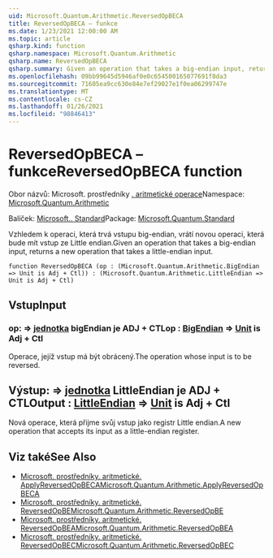 ```yaml
---
uid: Microsoft.Quantum.Arithmetic.ReversedOpBECA
title: ReversedOpBECA – funkce
ms.date: 1/23/2021 12:00:00 AM
ms.topic: article
qsharp.kind: function
qsharp.namespace: Microsoft.Quantum.Arithmetic
qsharp.name: ReversedOpBECA
qsharp.summary: Given an operation that takes a big-endian input, returns a new operation that takes a little-endian input.
ms.openlocfilehash: 09bb99645d5946af0e0c654500165077691f8da3
ms.sourcegitcommit: 71605ea9cc630e84e7ef29027e1f0ea06299747e
ms.translationtype: MT
ms.contentlocale: cs-CZ
ms.lasthandoff: 01/26/2021
ms.locfileid: "98846413"
---
```

# <a name="reversedopbeca-function"></a><span data-ttu-id="1e310-102">ReversedOpBECA – funkce</span><span class="sxs-lookup"><span data-stu-id="1e310-102">ReversedOpBECA function</span></span>

<span data-ttu-id="1e310-103">Obor názvů: Microsoft. prostředníky [. aritmetické operace](xref:Microsoft.Quantum.Arithmetic)</span><span class="sxs-lookup"><span data-stu-id="1e310-103">Namespace: [Microsoft.Quantum.Arithmetic](xref:Microsoft.Quantum.Arithmetic)</span></span>

<span data-ttu-id="1e310-104">Balíček: [Microsoft.. Standard](https://nuget.org/packages/Microsoft.Quantum.Standard)</span><span class="sxs-lookup"><span data-stu-id="1e310-104">Package: [Microsoft.Quantum.Standard](https://nuget.org/packages/Microsoft.Quantum.Standard)</span></span>


<span data-ttu-id="1e310-105">Vzhledem k operaci, která trvá vstupu big-endian, vrátí novou operaci, která bude mít vstup ze Little endian.</span><span class="sxs-lookup"><span data-stu-id="1e310-105">Given an operation that takes a big-endian input, returns a new operation that takes a little-endian input.</span></span>

```qsharp
function ReversedOpBECA (op : (Microsoft.Quantum.Arithmetic.BigEndian => Unit is Adj + Ctl)) : (Microsoft.Quantum.Arithmetic.LittleEndian => Unit is Adj + Ctl)
```


## <a name="input"></a><span data-ttu-id="1e310-106">Vstup</span><span class="sxs-lookup"><span data-stu-id="1e310-106">Input</span></span>

### <a name="op--bigendian--unit--is-adj--ctl"></a><span data-ttu-id="1e310-107">op: [](xref:Microsoft.Quantum.Arithmetic.BigEndian) => [jednotka](xref:microsoft.quantum.lang-ref.unit) bigEndian je ADJ + CTL</span><span class="sxs-lookup"><span data-stu-id="1e310-107">op : [BigEndian](xref:Microsoft.Quantum.Arithmetic.BigEndian) => [Unit](xref:microsoft.quantum.lang-ref.unit)  is Adj + Ctl</span></span>

<span data-ttu-id="1e310-108">Operace, jejíž vstup má být obrácený.</span><span class="sxs-lookup"><span data-stu-id="1e310-108">The operation whose input is to be reversed.</span></span>



## <a name="output--littleendian--unit--is-adj--ctl"></a><span data-ttu-id="1e310-109">Výstup: [](xref:Microsoft.Quantum.Arithmetic.LittleEndian) => [jednotka](xref:microsoft.quantum.lang-ref.unit) LittleEndian je ADJ + CTL</span><span class="sxs-lookup"><span data-stu-id="1e310-109">Output : [LittleEndian](xref:Microsoft.Quantum.Arithmetic.LittleEndian) => [Unit](xref:microsoft.quantum.lang-ref.unit)  is Adj + Ctl</span></span>

<span data-ttu-id="1e310-110">Nová operace, která přijme svůj vstup jako registr Little endian.</span><span class="sxs-lookup"><span data-stu-id="1e310-110">A new operation that accepts its input as a little-endian register.</span></span>

## <a name="see-also"></a><span data-ttu-id="1e310-111">Viz také</span><span class="sxs-lookup"><span data-stu-id="1e310-111">See Also</span></span>

- [<span data-ttu-id="1e310-112">Microsoft. prostředníky. aritmetické. ApplyReversedOpBECA</span><span class="sxs-lookup"><span data-stu-id="1e310-112">Microsoft.Quantum.Arithmetic.ApplyReversedOpBECA</span></span>](xref:Microsoft.Quantum.Arithmetic.ApplyReversedOpBECA)
- [<span data-ttu-id="1e310-113">Microsoft. prostředníky. aritmetické. ReversedOpBE</span><span class="sxs-lookup"><span data-stu-id="1e310-113">Microsoft.Quantum.Arithmetic.ReversedOpBE</span></span>](xref:Microsoft.Quantum.Arithmetic.ReversedOpBE)
- [<span data-ttu-id="1e310-114">Microsoft. prostředníky. aritmetické. ReversedOpBEA</span><span class="sxs-lookup"><span data-stu-id="1e310-114">Microsoft.Quantum.Arithmetic.ReversedOpBEA</span></span>](xref:Microsoft.Quantum.Arithmetic.ReversedOpBEA)
- [<span data-ttu-id="1e310-115">Microsoft. prostředníky. aritmetické. ReversedOpBEC</span><span class="sxs-lookup"><span data-stu-id="1e310-115">Microsoft.Quantum.Arithmetic.ReversedOpBEC</span></span>](xref:Microsoft.Quantum.Arithmetic.ReversedOpBEC)